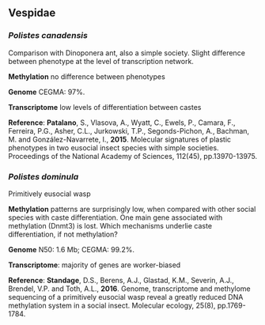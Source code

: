## Vespidae

### *Polistes canadensis*
Comparison with Dinoponera ant, also a simple society. Slight difference between phenotype at the level of transcription network. 

**Methylation** no difference between phenotypes

**Genome** CEGMA: 97%.

**Transcriptome** low levels of differentiation between castes

**Reference**: **Patalano**, S., Vlasova, A., Wyatt, C., Ewels, P., Camara, F., Ferreira, P.G., Asher, C.L., Jurkowski, T.P., Segonds-Pichon, A., Bachman, M. and González-Navarrete, I., **2015**. Molecular signatures of plastic phenotypes in two eusocial insect species with simple societies. Proceedings of the National Academy of Sciences, 112(45), pp.13970-13975.

### *Polistes dominula*
Primitively eusocial wasp

**Methylation** patterns are surprisingly low, when compared with other social species with caste differentiation. One main gene associated with methylation (Dnmt3) is lost. Which mechanisms underlie caste differentiation, if not methylation?

**Genome** N50: 1.6 Mb; CEGMA: 99.2%. 

**Transcriptome**: majority of genes are worker-biased

**Reference**: **Standage**, D.S., Berens, A.J., Glastad, K.M., Severin, A.J., Brendel, V.P. and Toth, A.L., **2016**. Genome, transcriptome and methylome sequencing of a primitively eusocial wasp reveal a greatly reduced DNA methylation system in a social insect. Molecular ecology, 25(8), pp.1769-1784.
